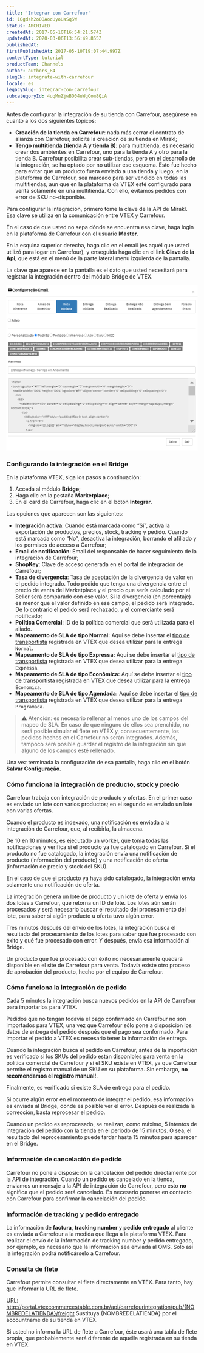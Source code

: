 ```yaml
---
title: 'Integrar con Carrefour'
id: 1Qgdsh2o0QAocUyoUaSqSW
status: ARCHIVED
createdAt: 2017-05-10T16:54:21.574Z
updatedAt: 2020-03-06T13:56:49.855Z
publishedAt: 
firstPublishedAt: 2017-05-10T19:07:44.997Z
contentType: tutorial
productTeam: Channels
author: authors_84
slugEN: integrate-with-carrefour
locale: es
legacySlug: integrar-con-carrefour
subcategoryId: 4uqMnZjwBO04uWgCom8QiA
---
```


Antes de configurar la integración de su tienda con Carrefour, asegúrese en cuanto a los dos siguientes tópicos:
- **Creación de la tienda en Carrefour**: nada más cerrar el contrato de alianza con Carrefour, solicite la creación de su tienda en Mirakl;
- **Tengo multitienda (tienda A y tienda B)**: para multitienda, es necesario crear dos ambientes en Carrefour, uno para la tienda A y otro para la tienda B. Carrefour posibilita crear sub-tiendas, pero en el desarrollo de la integración, se ha optado por no utilizar ese esquema. Esto fue hecho para evitar que un producto fuera enviado a una tienda y luego, en la plataforma de Carrefour, sea marcado para ser vendido en todas las multitiendas, aun que en la plataforma da VTEX esté configurado para venta solamente en una multitienda. Con ello, evitamos pedidos con error de SKU no-disponible.

Para configurar la integración, primero tome la clave de la API de Mirakl. Esa clave se utiliza en la comunicación entre VTEX y Carrefour.

En el caso de que usted no sepa dónde se encuentra esa clave, haga login en la plataforma de Carrefour con el usuario **Master**.

En la esquina superior derecha, haga clic en el email (es aquél que usted utilizó para logar en Carrefour), y enseguida haga clic en el link **Clave de la Api**, que está en el menú de la parte lateral menu izquierda de la pantalla.

La clave que aparece en la pantalla es el dato que usted necesitará para registrar la integración dentro del módulo Bridge de VTEX.

![Carrefour1](https://raw.githubusercontent.com/vtexdocs/help-center-content/refs/heads/main/_1.png)

### Configurando la integración en el Bridge

En la plataforma VTEX, siga los pasos a continuación:

1. Acceda al módulo **Bridge**;
2. Haga clic en la pestaña **Marketplace**;
3. En el card de Carrefour, haga clic en el botón **Integrar**.

Las opciones que aparecen son las siguientes:

- **Integración activa**: Cuando está marcada como “Sí”, activa la exportación de productos, precios, stock, tracking y pedido. Cuando está marcada como “No”, desactiva la integración, borrando el afiliado y los permisos de acceso a Carrefour;
- **Email de notificación**: Email del responsable de hacer seguimiento de la integración de Carrefour;
- **ShopKey**: Clave de acceso generada en el portal de integración de Carrefour;
- **Tasa de divergencia**: Tasa de aceptación de la divergencia de valor en el pedido integrado. Todo pedido que tenga una divergencia entre el precio de venta del Marketplace y el precio que sería calculado por el Seller será comparado con ese valor. Si la divergencia (en porcentaje) es menor que el valor definido en ese campo, el pedido será integrado. De lo contrario el pedido será rechazado, y el comerciante será notificado;
- **Política Comercial**: ID de la política comercial que será utilizada para el aliado.
- **Mapeamento de SLA de tipo Normal:** Aquí se debe insertar el [tipo de transportista](/es/tutorial/como-se-maneja-el-tipo-de-entrega) registrada en VTEX que desea utilizar para la entrega `Normal`.
- **Mapeamento de SLA de tipo Expressa:** Aquí se debe insertar el [tipo de transportista](/es/tutorial/como-se-maneja-el-tipo-de-entrega) registrada en VTEX que desea utilizar para la entrega `Expressa`.
- **Mapeamento de SLA de tipo Econômica:** Aquí se debe insertar el [tipo de transportista](/es/tutorial/como-se-maneja-el-tipo-de-entrega) registrada en VTEX que desea utilizar para la entrega `Economica`.
- **Mapeamento de SLA de tipo Agendada:** Aquí se debe insertar el [tipo de transportista](/es/tutorial/como-se-maneja-el-tipo-de-entrega) registrada en VTEX que desea utilizar para la entrega `Programada`.

>⚠️ Atención: es necesario rellenar al menos uno de los campos del mapeo de SLA. En caso de que ninguno de ellos sea prenchido, no será posible simular el flete en VTEX y, consecuentemente, los pedidos hechos en el Carrefour no serán integrados. Además, tampoco será posible guardar el registro de la integración sin que alguno de los campos esté rellenado.

Una vez terminada la configuración de esa pantalla, haga clic en el botón **Salvar Configuração**.

### Cómo funciona la integración de producto, stock y precio

Carrefour trabaja con integración de producto y ofertas. En el primer caso es enviado un lote con varios productos; en el segundo es enviado un lote con varias ofertas.

Cuando el producto es indexado, una notificación es enviada a la integración de Carrefour, que, al recibirla, la almacena.

De 10 en 10 minutos, es ejecutado un worker, que toma todas las notificaciones y verifica si el producto ya fue catalogado en Carrefour. Si el producto no fue catalogado, la integración envía una notificación de producto (información del producto) y una notificación de oferta (información de precio y stock del SKU).

En el caso de que el producto ya haya sido catalogado, la integración envía solamente una notificación de oferta.

La integración genera un lote de producto y un lote de oferta y envía los dos lotes a Carrefour, que retorna un ID de lote. Los lotes aún serán procesados y será necesario buscar el resultado del procesamiento del lote, para saber si algún producto u oferta tuvo algún error.

Tres minutos después del envío de los lotes, la integración busca el resultado del procesamiento de los lotes para saber qué fue procesado con éxito y qué fue procesado con error. Y después, envía esa información al Bridge.

Un producto que fue procesado con éxito no necesariamente quedará disponible en el site de Carrefour para venta. Todavía existe otro proceso de aprobación del producto, hecho por el equipo de Carrefour.

### Cómo funciona la integración de pedido

Cada 5 minutos la integración busca nuevos pedidos en la API de Carrefour para importarlos para VTEX.

Pedidos que no tengan todavía el pago confirmado en Carrefour no son importados para VTEX, una vez que Carrefour sólo pone a disposición los datos de entrega del pedido después que el pago sea conformado. Para importar el pedido a VTEX es necesario tener la información de entrega.

Cuando la integración busca el pedido en Carrefour, antes de la importación es verificado si los SKUs del pedido están disponibles para venta en la política comercial de Carrefour y si el SKU existe en VTEX, ya que Carrefour permite el registro manual de un SKU en su plataforma. Sin embargo, **no recomendamos el registro manual!**.

Finalmente, es verificado si existe SLA de entrega para el pedido.

Si ocurre algún error en el momento de integrar el pedido, esa información es enviada al Bridge, donde es posible ver el error. Después de realizada la corrección, basta reprocesar el pedido. 

Cuando un pedido es reprocesado, se realizan, como máximo, 5 intentos de integración del pedido con la tienda en el periodo de 15 minutos. O sea, el resultado del reprocesamiento puede tardar hasta 15 minutos para aparecer en el Bridge.

### Información de cancelación de pedido

Carrefour no pone a disposición la cancelación del pedido directamente por la API de integración. Cuando un pedido es cancelado en la tienda, enviamos un mensaje a la API de integración de Carrefour, pero esto **no** significa que el pedido será cancelado. Es necesario ponerse en contacto con Carrefour para confirmar la cancelación del pedido.

### Información de tracking y pedido entregado

La información de **factura**, **tracking number** y **pedido entregado** al cliente es enviada a Carrefour a la medida que llega a la plataforma VTEX.
Para realizar el envío de la información de tracking number y pedido entregado, por ejemplo, es necesario que la información sea enviada al OMS. Solo así la integración podrá notificárselo a Carrefour.

### Consulta de flete

Carrefour permite consultar el flete directamente en VTEX. Para tanto, hay que informar la URL de flete.

URL: http://portal.vtexcommercestable.com.br/api/carrefourintegration/pub/{NOMBREDELATIENDA}/freight
Sustituya {NOMBREDELATIENDA} por el accountname de su tienda en VTEX.

Si usted no informa la URL de flete a Carrefour, éste usará una tabla de flete propia, que probablemente será diferente de aquélla registrada en su tienda en VTEX.
